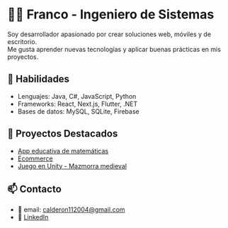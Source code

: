 # 👨‍💻 Franco - Ingeniero de Sistemas

Soy desarrollador apasionado por crear soluciones web, móviles y de escritorio.  
Me gusta aprender nuevas tecnologías y aplicar buenas prácticas en mis proyectos.

## 🚀 Habilidades
- Lenguajes: Java, C#, JavaScript, Python
- Frameworks: React, Next.js, Flutter, .NET
- Bases de datos: MySQL, SQLite, Firebase

## 📂 Proyectos Destacados
- [App educativa de matemáticas](https://github.com/tuusuario/app-matematicas)
- [Ecommerce](https://github.com/tuusuario/ecommerce)
- [Juego en Unity - Mazmorra medieval](https://github.com/tuusuario/juego-unity)

## 📫 Contacto
- 📧 email: calderon112004@gmail.com
- 💼 [LinkedIn](https://linkedin.com/in/franco-miranda-calderón-759176286)
